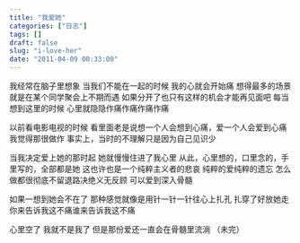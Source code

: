 ```yaml
---
title: "我爱她"
categories: ["日志"]
tags: []
draft: false
slug: "i-love-her"
date: "2011-04-09 00:33:00"
---
```


我经常在脑子里想象
当我们不能在一起的时候
我的心就会开始痛
想得最多的场景就是在某个同学聚会上不期而遇
如果分开了也只有这样的机会才能再见面吧
每当想到这里的时候
心里就隐隐作痛作痛作痛作痛

以前看电影电视的时候
看里面老是说想一个人会想到心痛，爱一个人会爱到心痛
我觉得那很做作
事实上，当时的不理解只是因为自己见识少

当我决定爱上她的那时起
她就慢慢住进了我心里
从此，心里想的，口里念的，手里写的，全部都是她
这也许也是一个纯粹主义者的悲哀
纯粹的爱纯粹的遗忘
怎么做都很彻底不留退路决绝义无反顾
可以爱到深入骨髓

如果一想到她会不在了
那种感觉就像是用针一针一针往心上扎孔
扎穿了好放她走
你来告诉我这不痛谁来告诉我这不痛

心里空了
我就不是我了
但是那份爱还一直会在骨髓里流淌
（未完）
